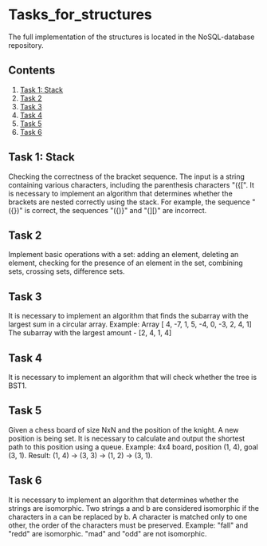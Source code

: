 # Tasks_for_structures

The full implementation of the structures is located in the NoSQL-database repository.

## Contents

1. [Task 1: Stack](#Stack)
2. [Task 2](#Task-2)
3. [Task 3](#Task-3)
4. [Task 4](#Task-4)
5. [Task 5](#Task-5)
6. [Task 6](#Task-6)

## Task 1: Stack
Checking the correctness of the bracket sequence.
The input is a string containing various characters,
including the parenthesis characters "({[". It is necessary to implement an algorithm that
determines whether the brackets are nested correctly using the stack. For example,
the sequence "({})" is correct, the sequences "({)}" and "(][)"
are incorrect.


## Task 2
Implement basic operations with a set: adding an element,
deleting an element, checking for the presence of an element in the set, combining
sets, crossing sets, difference sets.


## Task 3
It is necessary to implement an algorithm that finds
the subarray with the largest sum in a circular array.
Example:
Array [ 4, -7, 1, 5, -4, 0, -3, 2, 4, 1]
The subarray with the largest amount - [2, 4, 1, 4]


## Task 4
It is necessary to implement an algorithm that will check whether
the tree is BST1.


## Task 5
Given a chess board of size NxN and the position of the knight. A new position is being set.
It is necessary to calculate and output the shortest path to this position using
a queue.
Example:
4x4 board, position (1, 4), goal (3, 1).
Result: (1, 4) -> (3, 3) -> (1, 2) -> (3, 1).


## Task 6
It is necessary to implement an algorithm that determines whether the strings
are isomorphic.
Two strings a and b are considered isomorphic if the characters in a can be replaced
by b.
A character is matched only to one other, the order of the characters must
be preserved.
Example:
"fall" and "redd" are isomorphic.
"mad" and "odd" are not isomorphic.